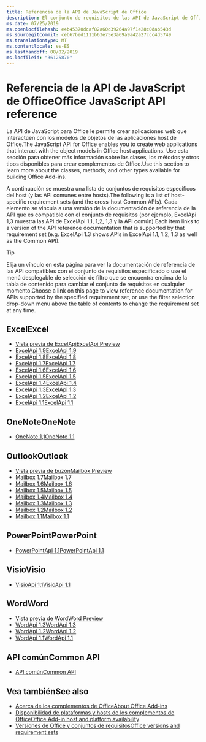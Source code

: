 ```yaml
---
title: Referencia de la API de JavaScript de Office
description: El conjunto de requisitos de las API de JavaScript de Office por host
ms.date: 07/25/2019
ms.openlocfilehash: e4b45370dcaf82a60d39264a97f1e28c0dab543d
ms.sourcegitcommit: ceb67bed1111b63e75e3a69a9a42a27ccc4d5749
ms.translationtype: MT
ms.contentlocale: es-ES
ms.lasthandoff: 08/02/2019
ms.locfileid: "36125870"
---
```

# <a name="office-javascript-api-reference"></a><span data-ttu-id="2a7af-103">Referencia de la API de JavaScript de Office</span><span class="sxs-lookup"><span data-stu-id="2a7af-103">Office JavaScript API reference</span></span>

<span data-ttu-id="2a7af-104">La API de JavaScript para Office le permite crear aplicaciones web que interactúen con los modelos de objetos de las aplicaciones host de Office.</span><span class="sxs-lookup"><span data-stu-id="2a7af-104">The JavaScript API for Office enables you to create web applications that interact with the object models in Office host applications.</span></span> <span data-ttu-id="2a7af-105">Use esta sección para obtener más información sobre las clases, los métodos y otros tipos disponibles para crear complementos de Office.</span><span class="sxs-lookup"><span data-stu-id="2a7af-105">Use this section to learn more about the classes, methods, and other types available for building Office Add-ins.</span></span>

<span data-ttu-id="2a7af-106">A continuación se muestra una lista de conjuntos de requisitos específicos del host (y las API comunes entre hosts).</span><span class="sxs-lookup"><span data-stu-id="2a7af-106">The following is a list of host-specific requirement sets (and the cross-host Common APIs).</span></span> <span data-ttu-id="2a7af-107">Cada elemento se vincula a una versión de la documentación de referencia de la API que es compatible con el conjunto de requisitos (por ejemplo, ExcelApi 1,3 muestra las API de ExcelApi 1,1, 1,2, 1,3 y la API común).</span><span class="sxs-lookup"><span data-stu-id="2a7af-107">Each item links to a version of the API reference documentation that is supported by that requirement set (e.g. ExcelApi 1.3 shows APIs in ExcelApi 1.1, 1.2, 1.3 as well as the Common API).</span></span>

> [!TIP]
> <span data-ttu-id="2a7af-108">Elija un vínculo en esta página para ver la documentación de referencia de las API compatibles con el conjunto de requisitos especificado o use el menú desplegable de selección de filtro que se encuentra encima de la tabla de contenido para cambiar el conjunto de requisitos en cualquier momento.</span><span class="sxs-lookup"><span data-stu-id="2a7af-108">Choose a link on this page to view reference documentation for APIs supported by the specified requirement set, or use the filter selection drop-down menu above the table of contents to change the requirement set at any time.</span></span>

## <a name="excel"></a><span data-ttu-id="2a7af-109">Excel</span><span class="sxs-lookup"><span data-stu-id="2a7af-109">Excel</span></span>

- [<span data-ttu-id="2a7af-110">Vista previa de ExcelApi</span><span class="sxs-lookup"><span data-stu-id="2a7af-110">ExcelApi Preview</span></span>](/javascript/api/excel?view=excel-js-preview)
- [<span data-ttu-id="2a7af-111">ExcelApi 1.9</span><span class="sxs-lookup"><span data-stu-id="2a7af-111">ExcelApi 1.9</span></span>](/javascript/api/excel?view=excel-js-1.9)
- [<span data-ttu-id="2a7af-112">ExcelApi 1.8</span><span class="sxs-lookup"><span data-stu-id="2a7af-112">ExcelApi 1.8</span></span>](/javascript/api/excel?view=excel-js-1.8)
- [<span data-ttu-id="2a7af-113">ExcelApi 1.7</span><span class="sxs-lookup"><span data-stu-id="2a7af-113">ExcelApi 1.7</span></span>](/javascript/api/excel?view=excel-js-1.7)
- [<span data-ttu-id="2a7af-114">ExcelApi 1.6</span><span class="sxs-lookup"><span data-stu-id="2a7af-114">ExcelApi 1.6</span></span>](/javascript/api/excel?view=excel-js-1.6)
- [<span data-ttu-id="2a7af-115">ExcelApi 1.5</span><span class="sxs-lookup"><span data-stu-id="2a7af-115">ExcelApi 1.5</span></span>](/javascript/api/excel?view=excel-js-1.5)
- [<span data-ttu-id="2a7af-116">ExcelApi 1.4</span><span class="sxs-lookup"><span data-stu-id="2a7af-116">ExcelApi 1.4</span></span>](/javascript/api/excel?view=excel-js-1.4)
- [<span data-ttu-id="2a7af-117">ExcelApi 1.3</span><span class="sxs-lookup"><span data-stu-id="2a7af-117">ExcelApi 1.3</span></span>](/javascript/api/excel?view=excel-js-1.3)
- [<span data-ttu-id="2a7af-118">ExcelApi 1.2</span><span class="sxs-lookup"><span data-stu-id="2a7af-118">ExcelApi 1.2</span></span>](/javascript/api/excel?view=excel-js-1.2)
- [<span data-ttu-id="2a7af-119">ExcelApi 1.1</span><span class="sxs-lookup"><span data-stu-id="2a7af-119">ExcelApi 1.1</span></span>](/javascript/api/excel?view=excel-js-1.1)

## <a name="onenote"></a><span data-ttu-id="2a7af-120">OneNote</span><span class="sxs-lookup"><span data-stu-id="2a7af-120">OneNote</span></span>

- [<span data-ttu-id="2a7af-121">OneNote 1,1</span><span class="sxs-lookup"><span data-stu-id="2a7af-121">OneNote 1.1</span></span>](/javascript/api/onenote?view=onenote-js-1.1)

## <a name="outlook"></a><span data-ttu-id="2a7af-122">Outlook</span><span class="sxs-lookup"><span data-stu-id="2a7af-122">Outlook</span></span>

- [<span data-ttu-id="2a7af-123">Vista previa de buzón</span><span class="sxs-lookup"><span data-stu-id="2a7af-123">Mailbox Preview</span></span>](/javascript/api/outlook?view=outlook-js-preview)
- [<span data-ttu-id="2a7af-124">Mailbox 1.7</span><span class="sxs-lookup"><span data-stu-id="2a7af-124">Mailbox 1.7</span></span>](/javascript/api/outlook?view=outlook-js-1.7)
- [<span data-ttu-id="2a7af-125">Mailbox 1.6</span><span class="sxs-lookup"><span data-stu-id="2a7af-125">Mailbox 1.6</span></span>](/javascript/api/outlook?view=outlook-js-1.6)
- [<span data-ttu-id="2a7af-126">Mailbox 1.5</span><span class="sxs-lookup"><span data-stu-id="2a7af-126">Mailbox 1.5</span></span>](/javascript/api/outlook?view=outlook-js-1.5)
- [<span data-ttu-id="2a7af-127">Mailbox 1.4</span><span class="sxs-lookup"><span data-stu-id="2a7af-127">Mailbox 1.4</span></span>](/javascript/api/outlook?view=outlook-js-1.4)
- [<span data-ttu-id="2a7af-128">Mailbox 1.3</span><span class="sxs-lookup"><span data-stu-id="2a7af-128">Mailbox 1.3</span></span>](/javascript/api/outlook?view=outlook-js-1.3)
- [<span data-ttu-id="2a7af-129">Mailbox 1.2</span><span class="sxs-lookup"><span data-stu-id="2a7af-129">Mailbox 1.2</span></span>](/javascript/api/outlook?view=outlook-js-1.2)
- [<span data-ttu-id="2a7af-130">Mailbox 1.1</span><span class="sxs-lookup"><span data-stu-id="2a7af-130">Mailbox 1.1</span></span>](/javascript/api/outlook?view=outlook-js-1.1)

## <a name="powerpoint"></a><span data-ttu-id="2a7af-131">PowerPoint</span><span class="sxs-lookup"><span data-stu-id="2a7af-131">PowerPoint</span></span>

- [<span data-ttu-id="2a7af-132">PowerPointApi 1,1</span><span class="sxs-lookup"><span data-stu-id="2a7af-132">PowerPointApi 1.1</span></span>](/javascript/api/powerpoint?view=powerpoint-js-1.1)

## <a name="visio"></a><span data-ttu-id="2a7af-133">Visio</span><span class="sxs-lookup"><span data-stu-id="2a7af-133">Visio</span></span>

- [<span data-ttu-id="2a7af-134">VisioApi 1,1</span><span class="sxs-lookup"><span data-stu-id="2a7af-134">VisioApi 1.1</span></span>](/javascript/api/visio?view=visio-js-1.1)

## <a name="word"></a><span data-ttu-id="2a7af-135">Word</span><span class="sxs-lookup"><span data-stu-id="2a7af-135">Word</span></span>

- [<span data-ttu-id="2a7af-136">Vista previa de Word</span><span class="sxs-lookup"><span data-stu-id="2a7af-136">Word Preview</span></span>](/javascript/api/word?view=word-js-preview)
- [<span data-ttu-id="2a7af-137">WordApi 1.3</span><span class="sxs-lookup"><span data-stu-id="2a7af-137">WordApi 1.3</span></span>](/javascript/api/word?view=word-js-1.3)
- [<span data-ttu-id="2a7af-138">WordApi 1.2</span><span class="sxs-lookup"><span data-stu-id="2a7af-138">WordApi 1.2</span></span>](/javascript/api/word?view=word-js-1.2)
- [<span data-ttu-id="2a7af-139">WordApi 1.1</span><span class="sxs-lookup"><span data-stu-id="2a7af-139">WordApi 1.1</span></span>](/javascript/api/word?view=word-js-1.1)

## <a name="common-api"></a><span data-ttu-id="2a7af-140">API común</span><span class="sxs-lookup"><span data-stu-id="2a7af-140">Common API</span></span>

- [<span data-ttu-id="2a7af-141">API común</span><span class="sxs-lookup"><span data-stu-id="2a7af-141">Common API</span></span>](/javascript/api/office?view=common-js)

## <a name="see-also"></a><span data-ttu-id="2a7af-142">Vea también</span><span class="sxs-lookup"><span data-stu-id="2a7af-142">See also</span></span>

- [<span data-ttu-id="2a7af-143">Acerca de los complementos de Office</span><span class="sxs-lookup"><span data-stu-id="2a7af-143">About Office Add-ins</span></span>](/office/dev/add-ins/overview)
- [<span data-ttu-id="2a7af-144">Disponibilidad de plataformas y hosts de los complementos de Office</span><span class="sxs-lookup"><span data-stu-id="2a7af-144">Office Add-in host and platform availability</span></span>](/office/dev/add-ins/overview/office-add-in-availability)
- [<span data-ttu-id="2a7af-145">Versiones de Office y conjuntos de requisitos</span><span class="sxs-lookup"><span data-stu-id="2a7af-145">Office versions and requirement sets</span></span>](/office/dev/add-ins/develop/office-versions-and-requirement-sets)
